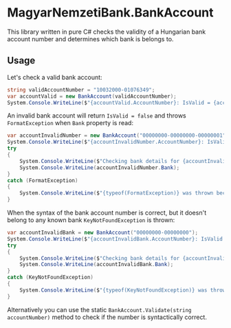 # MagyarNemzetiBank.BankAccount
This library written in pure C# checks the validity of a Hungarian bank account number and determines which bank is belongs to.

## Usage
Let's check a valid bank account:

```csharp
string validAccountNumber = "10032000-01076349";
var accountValid = new BankAccount(validAccountNumber);
System.Console.WriteLine($"{accountValid.AccountNumber}: IsValid = {accountValid.IsValid}, Bank = {accountValid.Bank}");
```

An invalid bank account will return `IsValid = false` and throws `FormatException` when `Bank` property is read:

```csharp
var accountInvalidNumber = new BankAccount("00000000-00000000-00000001");
System.Console.WriteLine($"{accountInvalidNumber.AccountNumber}: IsValid = {accountInvalidNumber.IsValid}");
try
{
    System.Console.WriteLine($"Checking bank details for {accountInvalidNumber.AccountNumber}");
    System.Console.WriteLine(accountInvalidNumber.Bank);
}
catch (FormatException)
{
    System.Console.WriteLine($"{typeof(FormatException)} was thrown because account number was not valid");
}
```

When the syntax of the bank account number is correct, but it doesn't belong to any known bank `KeyNotFoundException` is thrown:

```csharp
var accountInvalidBank = new BankAccount("00000000-00000000");
System.Console.WriteLine($"{accountInvalidBank.AccountNumber}: IsValid = {accountInvalidBank.IsValid} (it's technically valid)");
try
{
    System.Console.WriteLine($"Checking bank details for {accountInvalidBank.AccountNumber}");
    System.Console.WriteLine(accountInvalidBank.Bank);
}
catch (KeyNotFoundException)
{
    System.Console.WriteLine($"{typeof(KeyNotFoundException)} was thrown, because the bank account number doesn't belong to any known bank.");
}
```

Alternatively you can use the static `BankAccount.Validate(string accountNumber)` method to check if the number is syntactically correct.


